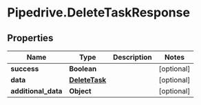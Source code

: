 # Pipedrive.DeleteTaskResponse

## Properties

Name | Type | Description | Notes
------------ | ------------- | ------------- | -------------
**success** | **Boolean** |  | [optional] 
**data** | [**DeleteTask**](DeleteTask.md) |  | [optional] 
**additional_data** | **Object** |  | [optional] 


